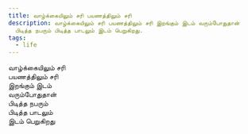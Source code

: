 ```yaml
---
title: வாழ்க்கையிலும் சரி பயணத்திலும் சரி
description: வாழ்க்கையிலும் சரி பயணத்திலும் சரி இறங்கும் இடம் வரும்போதுதான்
  பிடித்த நபரும் பிடித்த பாடலும் இடம் பெறுகிறது.
tags:
  - life
---
```

வாழ்க்கையிலும் சரி  
பயணத்திலும் சரி  
இறங்கும் இடம்  
வரும்போதுதான்  
பிடித்த நபரும்  
பிடித்த பாடலும்  
இடம் பெறுகிறது